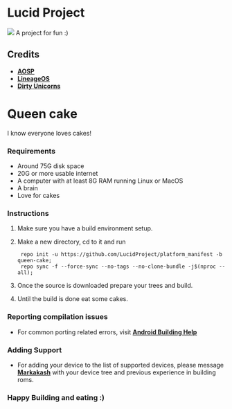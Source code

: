 # Lucid Project
<img src="https://raw.githubusercontent.com/AkshayKakatkar/lucid_images/master/banner.png">
A project for fun :)

Credits
-------
 * [**AOSP**](https://android.googlesource.com)
 * [**LineageOS**](https://github.com/LineageOS)
 * [**Dirty Unicorns**](https://github.com/DirtyUnicorns)

# Queen cake
I know everyone loves cakes!

### Requirements
- Around 75G disk space
- 20G or more usable internet
- A computer with at least 8G RAM running Linux or MacOS
- A brain
- Love for cakes

### Instructions
1. Make sure you have a build environment setup.
2. Make a new directory, cd to it and run

        repo init -u https://github.com/LucidProject/platform_manifest -b queen-cake;
        repo sync -f --force-sync --no-tags --no-clone-bundle -j$(nproc --all);

3. Once the source is downloaded prepare your trees and build.
4. Until the build is done eat some cakes.

### Reporting compilation issues
- For common porting related errors, visit [**Android Building Help**](https://t.me/AndroidBuildingHelp)

### Adding Support
- For adding your device to the list of supported devices, please message [**Markakash**](https://t.me/markakash) with your device tree and previous experience in building roms.

### Happy Building and eating :)
